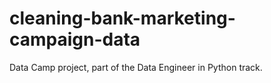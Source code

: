 # cleaning-bank-marketing-campaign-data
Data Camp project, part of the Data Engineer in Python track. 
